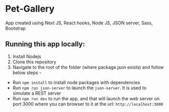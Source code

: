 # Pet-Gallery
App created using Next JS, React hooks, Node JS, JSON server, Sass, Bootstrap

## Running this app locally:
1. Install Nodejs
2. Clone this repository
3. Navigate to the root of the folder (where package.json exists) and follow below steps - 
  - Run `npm install` to install node packages with dependencies
  - Run `npm run json-server` to launch the `json-server`. It is used to simulate a REST server
  - Run `npm run dev` to run the app, and that will launch the web server on port 3000 where you can browser to it at the url: `http://localhost:3000`














